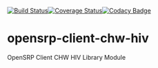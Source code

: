 [![Build Status](https://github.com/opensrp/opensrp-client-chw-hiv/workflows/Android%20CI%20with%20Gradle/badge.svg)](https://github.com/opensrp/opensrp-client-chw-hiv/actions/workflows/ci.yml)[![Coverage Status](https://coveralls.io/repos/github/OpenSRP/opensrp-client-chw-hiv/badge.svg)](https://coveralls.io/github/OpenSRP/opensrp-client-chw-hiv)[![Codacy Badge](https://app.codacy.com/project/badge/Grade/59f0bb88059e4020a3135b4310d9e41d)](https://www.codacy.com/gh/opensrp/opensrp-client-chw-hiv/dashboard?utm_source=github.com&amp;utm_medium=referral&amp;utm_content=OpenSRP/opensrp-client-chw-hiv&amp;utm_campaign=Badge_Grade)

# opensrp-client-chw-hiv
OpenSRP Client CHW HIV Library Module

